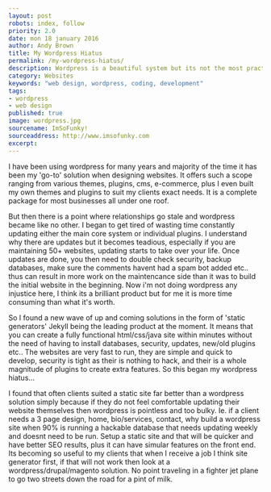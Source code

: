 ```yaml
---
layout: post
robots: index, follow
priority: 2.0
date: mon 18 january 2016
author: Andy Brown
title: My Wordpress Hiatus
permalink: /my-wordpress-hiatus/
description: Wordpress is a beautiful system but its not the most practical.
category: Websites
keywords: "web design, wordpress, coding, development"
tags:
- wordpress
- web design
published: true
image: wordpress.jpg
sourcename: ImSoFunky!
sourceaddress: http://www.imsofunky.com
excerpt: 
---
```

I have been using wordpress for many years and majority of the time it has been my 'go-to' solution when designing websites. It offers such a scope ranging from various themes, plugins, cms, e-commerce, plus I even built my own themes and plugins to suit my clients exact needs. It is a complete package for most businesses all under one roof.

But then there is a point where relationships go stale and wordpress became like no other. I began to get tired of wasting time constantly updating either the main core system or individual plugins. I understand why there are updates but it becomes teadious, especially if you are maintaining 50+ websites, updating starts to take over your life. Once updates are done, you then need to double check security, backup databases, make sure the comments havent had a spam bot added etc.. thus can result in more work on the maintencance side than it was to build the initial website in the beginning. Now i'm not doing wordpress any injustice here, I think its a brilliant product but for me it is more time consuming than what it's worth.

So I found a new wave of up and coming solutions in the form of 'static generators' Jekyll being the leading product at the moment. It means that you can create a fully functional html/css/java site within minutes without the need of having to install databases, security, updates, new/old plugins etc.. The websites are very fast to run, they are simple and quick to develop, security is tight as their is nothing to hack, and their is a whole magnitude of plugins to create extra features. So this began my wordpress hiatus...

I found that often clients suited a static site far better than a wordpress solution simply because if they do not feel comfortable updating their website themselves then wordpress is pointless and too bulky. Ie. if a client needs a 3 page design, home, bio/services, contact, why build a wordpress site when 90% is running a hackable database that needs updating weekly and doesnt need to be run. Setup a static site and that will be quicker and have better SEO results, plus it can have simular features on the front end. Its becoming so useful to my clients that when I receive a job I think site generator first, if that will not work then look at a wordpress/drupal/magento solution. No point traveling in a fighter jet plane to go two streets down the road for a pint of milk.
